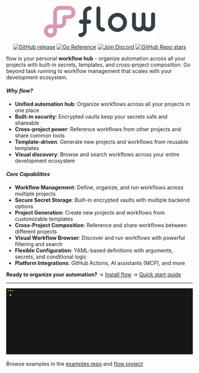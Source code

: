 <p align="center"><img src="_media/logo.png" alt="flow" width="300"/></p>

<p align="center">
  <a href="https://img.shields.io/github/v/release/flowexec/flow"><img src="https://img.shields.io/github/v/release/flowexec/flow" alt="GitHub release"></a>
  <a href="https://pkg.go.dev/github.com/flowexec/flow"><img src="https://pkg.go.dev/badge/github.com/flowexec/flow.svg" alt="Go Reference"></a>
  <a href="https://discord.gg/CtByNKNMxM"><img src="https://img.shields.io/badge/discord-join%20community-7289da?logo=discord&logoColor=white" alt="Join Discord"></a>
  <a href="https://github.com/flowexec/flow"><img alt="GitHub Repo stars" src="https://img.shields.io/github/stars/flowexec/flow"></a>
</p>

flow is your personal **workflow hub** - organize automation across all your projects with built-in secrets, templates, 
and cross-project composition. Go beyond task running to workflow management that scales with your development ecosystem.

#### _Why flow?_ <!-- {docsify-ignore} -->

- **Unified automation hub**: Organize workflows across all your projects in one place
- **Built-in security**: Encrypted vaults keep your secrets safe and shareable
- **Cross-project power**: Reference workflows from other projects and share common tools
- **Template-driven**: Generate new projects and workflows from reusable templates
- **Visual discovery**: Browse and search workflows across your entire development ecosystem

#### _Core Capabilities_ <!-- {docsify-ignore} -->

- **Workflow Management**: Define, organize, and run workflows across multiple projects
- **Secure Secret Storage**: Built-in encrypted vaults with multiple backend options
- **Project Generation**: Create new projects and workflows from customizable templates
- **Cross-Project Composition**: Reference and share workflows between different projects
- **Visual Workflow Browser**: Discover and run workflows with powerful filtering and search
- **Flexible Configuration**: YAML-based definitions with arguments, secrets, and conditional logic
- **Platform Integrations**: GitHub Actions, AI assistants (MCP), and more

**Ready to organize your automation?** → [Install flow](installation.md) → [Quick start guide](quickstart.md)

---

<p align="center"><img src="_media/demo.gif" width="1600"></p>

Browse examples in the [examples repo](https://github.com/flowexec/examples) and [flow project](https://github.com/flowexec/flow/tree/main/.execs)